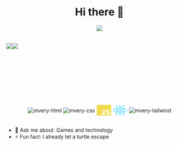 <div align="center">
  <h1>Hi there 👋</h1>
</div>

<div align="center">
  <img src="https://media.giphy.com/media/o0vwzuFwCGAFO/giphy.gif">
</div>

##

<div align="center" style="display: flex">
  <img height="150em" src="https://github-readme-stats.vercel.app/api?username=mveryy&show_icons=true&theme=github_dark&include_all_commits=true&count_private=true"/>
  <img height="150em" src="https://github-readme-stats.vercel.app/api/top-langs/?username=mveryy&layout=compact&langs_count=7&theme=github_dark"/>
</div>

<div style="display: inline_block" align="center"><br>
  <img align="center" alt="mvery-html" height="30" width="40" src="https://cdn.jsdelivr.net/gh/devicons/devicon/icons/html5/html5-plain.svg" />
  <img align="center" alt="mvery-css" height="30" width="40" src="https://cdn.jsdelivr.net/gh/devicons/devicon/icons/css3/css3-plain.svg" />
  <img align="center" alt="mvery-js" height="30" width="40" src="https://raw.githubusercontent.com/devicons/devicon/master/icons/javascript/javascript-plain.svg">
  <img align="center" alt="mvery-react" height="30" width="40" src="https://raw.githubusercontent.com/devicons/devicon/master/icons/react/react-original.svg">
  <img align="center" alt="mvery-tailwind" height="30" width="40" src="https://cdn.jsdelivr.net/gh/devicons/devicon/icons/tailwindcss/tailwindcss-plain.svg" />
</div>
 
  ##

- 💬 Ask me about: Games and technology
- ⚡ Fun fact: I already let a turtle escape

  

